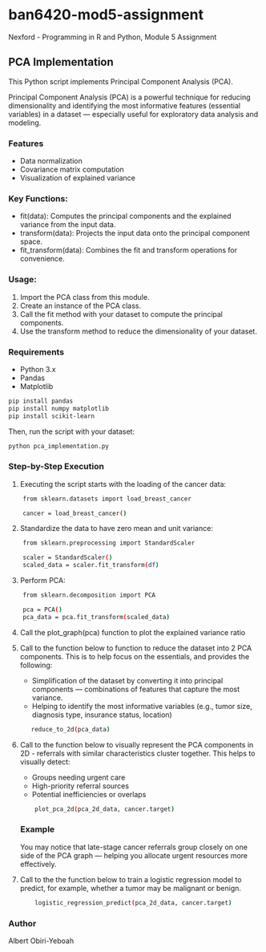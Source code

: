 # ban6420-mod5-assignment
Nexford - Programming in R and Python, Module 5 Assignment

## PCA Implementation

This Python script implements Principal Component Analysis (PCA). 

Principal Component Analysis (PCA) is a powerful technique for reducing dimensionality and identifying the most informative features (essential variables) in a dataset — especially useful for exploratory data analysis and modeling.

### Features
- Data normalization
- Covariance matrix computation
- Visualization of explained variance

### Key Functions:
- fit(data): Computes the principal components and the explained variance from the input data.
- transform(data): Projects the input data onto the principal component space.
- fit_transform(data): Combines the fit and transform operations for convenience.

### Usage:
1. Import the PCA class from this module.
2. Create an instance of the PCA class.
3. Call the fit method with your dataset to compute the principal components.
4. Use the transform method to reduce the dimensionality of your dataset.

### Requirements
- Python 3.x
- Pandas
- Matplotlib

```bash
pip install pandas
pip install numpy matplotlib
pip install scikit-learn
```

Then, run the script with your dataset:

```bash
python pca_implementation.py
```

### Step-by-Step Execution
1) Executing the script starts with the loading of the cancer data:
```bash
    from sklearn.datasets import load_breast_cancer

    cancer = load_breast_cancer()
```
2) Standardize the data to have zero mean and unit variance:
```bash
    from sklearn.preprocessing import StandardScaler

    scaler = StandardScaler()
    scaled_data = scaler.fit_transform(df)
```
3) Perform PCA:
```bash
    from sklearn.decomposition import PCA

    pca = PCA()
    pca_data = pca.fit_transform(scaled_data)
```
4) Call the plot_graph(pca) function to plot the explained variance ratio

5) Call to the function below to function to reduce the dataset into 2 PCA components. This is to help focus on the essentials, and provides the following:
    - Simplification of the dataset by converting it into principal components — combinations of features that capture the most variance.
    - Helping to identify the most informative variables (e.g., tumor size, diagnosis type, insurance status, location)
     ```bash
        reduce_to_2d(pca_data)
     ```

6) Call to the function below to visually represent the PCA components in 2D - referrals with similar characteristics cluster together.
   This helps to visually detect:
    - Groups needing urgent care
    - High-priority referral sources
    - Potential inefficiencies or overlaps
    ```bash
        plot_pca_2d(pca_2d_data, cancer.target) 
    ```

    ### Example
    You may notice that late-stage cancer referrals group closely on one side of the PCA graph — helping you allocate urgent resources more effectively.

7) Call to the the function below to train a logistic regression model to predict, for example, whether a tumor may be malignant or benign.
    ```bash
        logistic_regression_predict(pca_2d_data, cancer.target)
    ```

### Author
Albert Obiri-Yeboah
